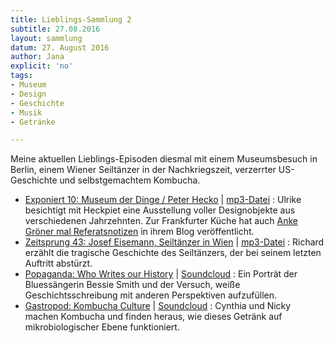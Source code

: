 ```yaml
---
title: Lieblings-Sammlung 2
subtitle: 27.08.2016
layout: sammlung
datum: 27. August 2016
author: Jana
explicit: 'no'
tags:
- Museum
- Design
- Geschichte
- Musik
- Getränke

---
```


Meine aktuellen Lieblings-Episoden diesmal mit einem Museumsbesuch in Berlin, einem Wiener Seiltänzer in der Nachkriegszeit, verzerrter US-Geschichte und selbstgemachtem Kombucha.


  * [Exponiert 10: Museum der Dinge / Peter Hecko](http://www.exponiert.berlin/expb10-museum-der-dingepeter-hecko/) | [mp3-Datei](http://www.exponiert.berlin/podlove/file/366/s/download/c/select-show/EXPB010_Museum_der_Dinge_Heckpiet.mp3)
  : Ulrike besichtigt mit Heckpiet eine Ausstellung voller Designobjekte aus verschiedenen Jahrzehnten. Zur Frankfurter Küche hat auch [Anke Gröner mal Referatsnotizen](http://www.ankegroener.de/?p=24707) in ihrem Blog veröffentlicht.
  * [Zeitsprung 43: Josef Eisemann, Seiltänzer in Wien](http://www.zeitsprung.fm/podcast/zs43/) | [mp3-Datei](http://www.zeitsprung.fm/podlove/file/919/s/download/c/select-show/ZS43.mp3)
  : Richard erzählt die tragische Geschichte des Seiltänzers, der bei seinem letzten Auftritt abstürzt.
  * [Popaganda: Who Writes our History](https://bitchmedia.org/article/popaganda-who-writes-our-history) | [Soundcloud](https://soundcloud.com/bitch-media/who-writes-our-history)
  : Ein Porträt der Bluessängerin Bessie Smith und der Versuch, weiße Geschichtsschreibung mit anderen Perspektiven aufzufüllen.
  * [Gastropod: Kombucha Culture](https://gastropod.com/kombucha-culture/) | [Soundcloud](https://soundcloud.com/gastropodcast/kombucha-culture)
  : Cynthia und Nicky machen Kombucha und finden heraus, wie dieses Getränk auf mikrobiologischer Ebene funktioniert.
